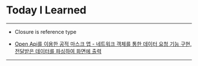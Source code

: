 # Today I Learned

- - -

- Closure is reference type

- [Open Api를 이용한 공적 마스크 앱 - 네트워크 객체를 통한 데이터 요청 기능 구현, 전달받은 데이터를 파싱하여 화면에 출력](https://github.com/VincentGeranium/UsedOpenApi/tree/92dbef86af825c8bc5f0579aa0991ac01f579d19)

- - -
